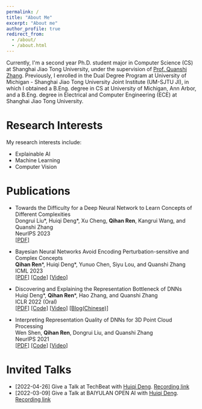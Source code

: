 ```yaml
---
permalink: /
title: "About Me"
excerpt: "About me"
author_profile: true
redirect_from: 
  - /about/
  - /about.html
---
```



Currently, I'm a second year Ph.D. student major in Computer Science (CS) at Shanghai Jiao Tong University, under the supervision of [Prof. Quanshi Zhang](http://qszhang.com). Previously, I enrolled in the Dual Degree Program at University of Michigan - Shanghai Jiao Tong University Joint Institute (UM-SJTU JI), in which I obtained a B.Eng. degree in CS at University of Michigan, Ann Arbor, and a B.Eng. degree in Electrical and Computer Engineering (ECE) at Shanghai Jiao Tong University.

Research Interests
======
My research interests include:
- Explainable AI
- Machine Learning
- Computer Vision


Publications
======
* Towards the Difficulty for a Deep Neural Network to Learn Concepts of Different Complexities  
    Dongrui Liu\*, Huiqi Deng\*, Xu Cheng, **Qihan Ren**, Kangrui Wang, and Quanshi Zhang  
    NeurIPS 2023  
    [[PDF]](https://openreview.net/forum?id=mZ3hnyL9bS)

* Bayesian Neural Networks Avoid Encoding Perturbation-sensitive and Complex Concepts  
    **Qihan Ren**\*, Huiqi Deng\*, Yunuo Chen, Siyu Lou, and Quanshi Zhang  
    ICML 2023  
    [[PDF]](https://openreview.net/forum?id=UkG4Nn634P) [[Code]](https://github.com/sjtu-xai-lab/BNN-concepts) [[Video]](https://icml.cc/virtual/2023/poster/24385)

* Discovering and Explaining the Representation Bottleneck of DNNs  
    Huiqi Deng\*, **Qihan Ren**\*, Hao Zhang, and Quanshi Zhang  
    ICLR 2022 (Oral)  
    [[PDF]](https://openreview.net/forum?id=iRCUlgmdfHJ) [[Code]](https://github.com/Nebularaid2000/bottleneck) [[Video]](https://iclr.cc/virtual/2022/oral/6623) [[Blog(Chinese)]](https://zhuanlan.zhihu.com/p/422420088)

* Interpreting Representation Quality of DNNs for 3D Point Cloud Processing   
    Wen Shen, **Qihan Ren**, Dongrui Liu, and Quanshi Zhang  
    NeurIPS 2021  
    [[PDF]](https://arxiv.org/abs/2111.03549) [[Code]](https://github.com/ada-shen/Interpret_quality) [[Video]](https://nips.cc/virtual/2021/poster/27421)




Invited Talks
======
* [2022-04-26] Give a Talk at TechBeat with [Huiqi Deng](https://huiqideng1.netlify.app/). [Recording link](https://www.techbeat.net/talk-info?id=657)
* [2022-03-09] Give a Talk at BAIYULAN OPEN AI with [Huiqi Deng](https://huiqideng1.netlify.app/). [Recording link](https://www.slidestalk.com/Baiyulan/85933?video)
